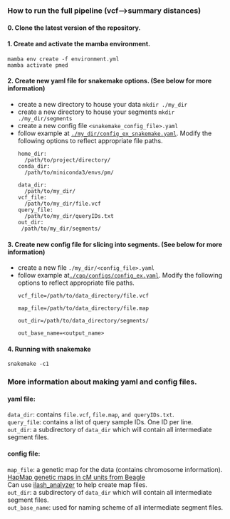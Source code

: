 ### How to run the full pipeline (vcf-->summary distances)
#### 0. Clone the latest version of the repository.
#### 1. Create and activate the mamba environment.
`mamba env create -f environment.yml`<br>
`mamba activate pmed`
#### 2. Create new yaml file for snakemake options. (See below for more information)
- create a new directory to house your data `mkdir ./my_dir`
- create a new directory to house your segments `mkdir ./my_dir/segments`
- create a new config file `<snakemake_config_file>.yaml`
- follow example at [`./my_dir/config_ex_snakemake.yaml`](https://github.com/kristen-schneider/precision-medicine/blob/main/data/example_data/config_ex_snakemake.yaml). Modify the following options to reflect appropriate file paths.
  ```
  home_dir:
    /path/to/project/directory/
  conda_dir:
    /path/to/miniconda3/envs/pm/

  data_dir:
    /path/to/my_dir/
  vcf_file:
    /path/to/my_dir/file.vcf
  query_file:
    /path/to/my_dir/queryIDs.txt
  out_dir:
   /path/to/my_dir/segments/
  ```
#### 3. Create new config file for slicing into segments. (See below for more information)
- create a new file `./my_dir/<config_file>.yaml`
- follow example at[`./cpp/configs/config_ex.yaml`](https://github.com/kristen-schneider/precision-medicine/blob/main/data/example_data/config_ex.yaml). Modify the following options to reflect appropriate file paths.
  ```
  vcf_file=/path/to/data_directory/file.vcf

  map_file=/path/to/data_directory/file.map

  out_dir=/path/to/data_directory/segments/

  out_base_name=<output_name>
  ```
#### 4. Running with snakemake
`snakemake -c1`

### More information about making yaml and config files.
#### yaml file:
`data_dir`: contains `file.vcf`, `file.map`, `and queryIDs.txt`.<br>
`query_file`: contains a list of query sample IDs. One ID per line.<br>
`out_dir`: a subdirectory of `data_dir` which will contain all intermediate segment files.<br>
#### config file:
`map_file`: a genetic map for the data (contains chromosome information). [HapMap genetic maps in cM units from Beagle](https://bochet.gcc.biostat.washington.edu/beagle/genetic_maps/plink.GRCh38.map.zip)<br> Can use [ilash_analyzer](https://github.com/roohy/ilash_analyzer/blob/master/interpolate_maps.py) to help create map files.<br>
`out_dir`: a subdirectory of `data_dir` which will contain all intermediate segment files.<br>
`out_base_name`: used for naming scheme of all intermediate segment files.

